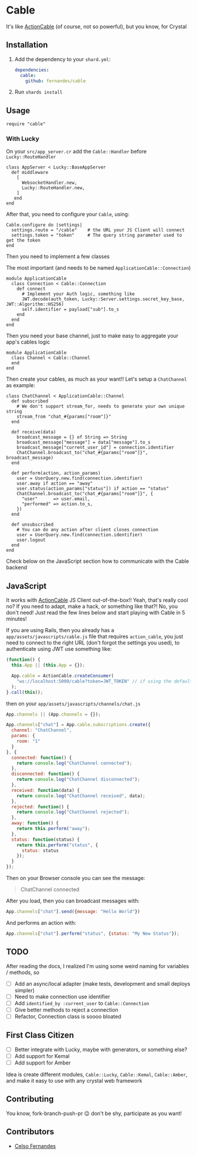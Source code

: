 # Cable

It's like [ActionCable](https://guides.rubyonrails.org/action_cable_overview.html) (of course, not so powerful), but you know, for Crystal

## Installation

1. Add the dependency to your `shard.yml`:

   ```yaml
   dependencies:
     cable:
       github: fernandes/cable
   ```

2. Run `shards install`

## Usage

```crystal
require "cable"
```

### With Lucky

On your `src/app_server.cr` add the `Cable::Handler` before `Lucky::RouteHandler`

```crystal
class AppServer < Lucky::BaseAppServer
  def middleware
    [
      WebsocketHandler.new,
      Lucky::RouteHandler.new,
    ]
   end
end
```

After that, you need to configure your `Cable`, using:

```crystal
Cable.configure do |settings|
  settings.route = "/cable"    # the URL your JS Client will connect
  settings.token = "token"     # The query string parameter used to get the token
end
```

Then you need to implement a few classes

The most important (and needs to be named `ApplicationCable::Connection`)

```crystal
module ApplicationCable
  class Connection < Cable::Connection
    def connect
      # Implement your Auth logic, something like
      JWT.decode(auth_token, Lucky::Server.settings.secret_key_base, JWT::Algorithm::HS256)
      self.identifier = payload["sub"].to_s
    end
  end
end
```

Then you need your base channel, just to make easy to aggregate your app's cables logic

```crystal
module ApplicationCable
  class Channel < Cable::Channel
  end
end
```

Then create your cables, as much as your want!! Let's setup a `ChatChannel` as example:

```crystal
class ChatChannel < ApplicationCable::Channel
  def subscribed
    # We don't support stream_for, needs to generate your own unique string
    stream_from "chat_#{params["room"]}"
  end

  def receive(data)
    broadcast_message = {} of String => String
    broadcast_message["message"] = data["message"].to_s
    broadcast_message["current_user_id"] = connection.identifier
    ChatChannel.broadcast_to("chat_#{params["room"]}", broadcast_message)
  end

  def perform(action, action_params)
    user = UserQuery.new.find(connection.identifier)
    user.away if action == "away"
    user.status(action_params["status"]) if action == "status"
    ChatChannel.broadcast_to("chat_#{params["room"]}", {
      "user"      => user.email,
      "performed" => action.to_s,
    })
  end

  def unsubscribed
    # You can do any action after client closes connection
    user = UserQuery.new.find(connection.identifier)
    user.logout
  end
end
```

Check below on the JavaScript section how to communicate with the Cable backend

## JavaScript

It works with [ActionCable](https://www.npmjs.com/package/actioncable) JS Client out-of-the-box!! Yeah, that's really cool no? If you need to adapt, make a hack, or something like that?! No, you don't need! Just read the few lines below and start playing with Cable in 5 minutes!

If you are using Rails, then you already has a `app/assets/javascripts/cable.js` file that requires `action_cable`, you just need to connect to the right URL (don't forgot the settings you used), to authenticate using JWT use something like:

```js
(function() {
  this.App || (this.App = {});

  App.cable = ActionCable.createConsumer(
    "ws://localhost:5000/cable?token=JWT_TOKEN" // if using the default options
  );
}.call(this));
```

then on your `app/assets/javascripts/channels/chat.js`

```js
App.channels || (App.channels = {});

App.channels["chat"] = App.cable.subscriptions.create({
  channel: "ChatChannel",
  params: {
    room: "1"
  }
}, {
  connected: function() {
    return console.log("ChatChannel connected");
  },
  disconnected: function() {
    return console.log("ChatChannel disconnected");
  },
  received: function(data) {
    return console.log("ChatChannel received", data);
  },
  rejected: function() {
    return console.log("ChatChannel rejected");
  },
  away: function() {
    return this.perform("away");
  },
  status: function(status) {
    return this.perform("status", {
      status: status
    });
  }
});
```

Then on your Browser console you can see the message:

> ChatChannel connected

After you load, then you can broadcast messages with:

```js
App.channels["chat"].send({message: "Hello World"})
```

And performs an action with:

```js
App.channels["chat"].perform("status", {status: "My New Status"});
```

## TODO

After reading the docs, I realized I'm using some weird naming for variables / methods, so

- [ ] Add an async/local adapter (make tests, development and small deploys simpler)
- [ ] Need to make connection use identifier
- [ ] Add `identified_by :current_user` to `Cable::Connection`
- [ ] Give better methods to reject a connection
- [ ] Refactor, Connection class is soooo bloated

## First Class Citizen

- [ ] Better integrate with Lucky, maybe with generators, or something else?
- [ ] Add support for Kemal
- [ ] Add support for Amber

Idea is create different modules, `Cable::Lucky`, `Cable::Kemal`, `Cable::Amber`, and make it easy to use with any crystal web framework

## Contributing

You know, fork-branch-push-pr 😉 don't be shy, participate as you want!

## Contributors

- [Celso Fernandes](https://github.com/fernandes)
